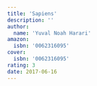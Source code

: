 ```yaml
---
title: 'Sapiens'
description: ''
author:
  name: 'Yuval Noah Harari'
amazon:
  isbn: '0062316095'
cover:
  isbn: '0062316095'
rating: 3
date: 2017-06-16
---
```

